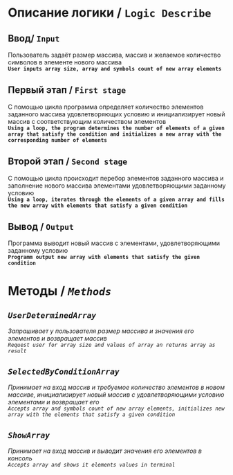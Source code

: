 # Описание логики / `Logic Describe`
## Ввод/ `Input`
Пользователь задаёт размер массива, массив и желаемое количество символов в элементе нового массива <br>
**`User inputs array size, array and symbols count of new array elements`**
## Первый этап / `First stage`
С помощью цикла программа определяет количество элементов заданного массива удовлетворяющих условию и инициализирует новый массив с соответствующим количеством элементов<br>
**`Using a loop, the program determines the number of elements of a given array that satisfy the condition and initializes a new array with the corresponding number of elements`**
## Второй этап / `Second stage`
С помощью цикла происходит перебор элементов заданного массива и заполнение нового массива элементами удовлетворяющими заданному условию<br>
**`Using a loop, iterates through the elements of a given array and fills the new array with elements that satisfy a given condition`**
## Вывод / `Output`
Программа выводит новый массив с элементами, удовлетворяющими заданному условию<br>
**`Programm output new array with elements that satisfy the given condition`**
# Методы / *`Methods`*
## *`UserDeterminedArray`*
*Запрашивает у пользователя размер массива и значения его элементов и возвращает массив*<br>
*`Request user for array size and values of array an returns array as result`*
## *`SelectedByConditionArray`*
*Принимает на вход массив и требуемое количество элементов в новом массиве, инициализирует новый массив с удовлетворяющими условию элементами и возвращает его*<br>
*`Accepts array and symbols count of new array elements, initializes new array with the elements that satisfy a given condition`*
## *`ShowArray`*
*Принимает на вход массив и выводит значения его элементов в консоль*<br>
*`Accepts array and shows it elements values in terminal`*
